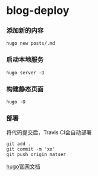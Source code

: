 # blog-deploy

### 添加新的内容
```
hugo new posts/.md
```

### 启动本地服务
```
hugo server -D
```

### 构建静态页面
```
hugo -D
```

### 部署
将代码提交后，Travis CI会自动部署
```
git add .
git commit -m 'xx'
git push origin matser
```

[hugo官网文档](https://gohugo.io/getting-started/quick-start/)
